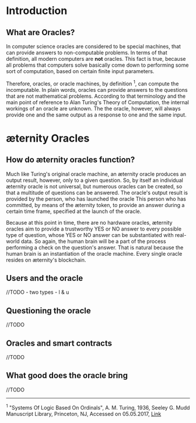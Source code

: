 # Introduction

## What are Oracles?

In computer science oracles are considered to be special machines, that can provide answers to non-computable problems. In terms of that definition, all modern computers are **not** oracles. This fact is true, because all problems that computers solve basically come down to performing some sort of computation, based on certain finite input parameters. 

Therefore, oracles, or oracle machines, by definition <sup>1</sup>, can compute the incomputable. In plain words, oracles can provide answers to the questions that are not mathematical problems. According to that terminology and the main point of reference to Alan Turing's Theory of Computation, the internal workings of an oracle are unknown. The the oracle, however, will always provide one and the same output as a response to one and the same input. 

# æternity Oracles

## How do æternity oracles function?
Much like Turing's original oracle machine, an æternity oracle produces an output result, however, only to a given question. So, by itself an individual æternity oracle is not universal, but numerous oracles can be created, so that a multitude of questions can be answered. The oracle's output result is provided by the person, who has launched the oracle This person who has committed, by means of the æternity token, to provide an answer during a certain time frame, specified at the launch of the oracle. 

Because at this point in time, there are no hardware oracles, æternity oracles aim to provide a trustworthy YES or NO answer to every possible type of question, whose YES or NO answer can be substantiated with real-world data. So again, the human brain will be a part of the process performing a check on the question's answer. That is natural because the human brain is an instantiation of the oracle machine. Every single oracle resides on æternity's blockchain.

## Users and the oracle
//TODO - two types - l & u

## Questioning the oracle 
//TODO

## Oracles and smart contracts
//TODO

## What good does the oracle bring
//TODO










***
<sup>1</sup> "Systems Of Logic Based On Ordinals", A. M. Turing, 1936, Seeley G. Mudd Manuscript Library,
Princeton, NJ, Accessed on 05.05.2017, [Link](http://www.dcc.fc.up.pt/~acm/turing-phd.pdf)



